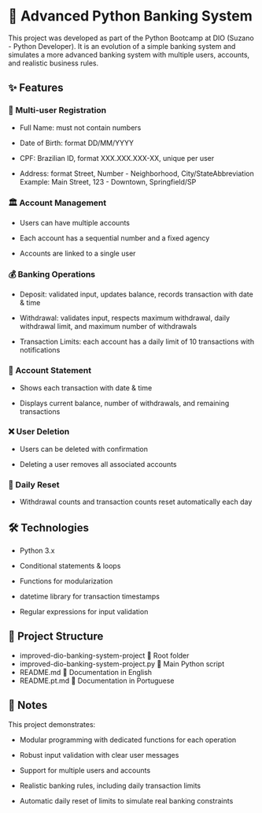 # 🏦 Advanced Python Banking System


This project was developed as part of the Python Bootcamp at DIO (Suzano - Python Developer). It is an evolution of a simple banking system and simulates a more advanced banking system with multiple users, accounts, and realistic business rules.

## ✨ Features
### 👥 Multi-user Registration

  - Full Name: must not contain numbers

  - Date of Birth: format DD/MM/YYYY

  - CPF: Brazilian ID, format XXX.XXX.XXX-XX, unique per user

  - Address: format Street, Number - Neighborhood, City/StateAbbreviation
Example: Main Street, 123 - Downtown, Springfield/SP

### 🏛️ Account Management

  - Users can have multiple accounts

  - Each account has a sequential number and a fixed agency

  - Accounts are linked to a single user

### 💰 Banking Operations

  - Deposit: validated input, updates balance, records transaction with date & time

  - Withdrawal: validates input, respects maximum withdrawal, daily withdrawal limit, and maximum number of withdrawals

  - Transaction Limits: each account has a daily limit of 10 transactions with notifications

### 📄 Account Statement

  - Shows each transaction with date & time

  - Displays current balance, number of withdrawals, and remaining transactions

### ❌ User Deletion

  - Users can be deleted with confirmation

  - Deleting a user removes all associated accounts

### 🔄 Daily Reset

  - Withdrawal counts and transaction counts reset automatically each day

## 🛠️ Technologies

  - Python 3.x

  - Conditional statements & loops

  - Functions for modularization

  - datetime library for transaction timestamps

  - Regular expressions for input validation

## 📂 Project Structure
  - improved-dio-banking-system-project 📁 Root folder
  - improved-dio-banking-system-project.py 📝 Main Python script
  - README.md 📄 Documentation in English
  - README.pt.md 📄 Documentation in Portuguese

## 📝 Notes

This project demonstrates:

  - Modular programming with dedicated functions for each operation

  - Robust input validation with clear user messages

  - Support for multiple users and accounts

  - Realistic banking rules, including daily transaction limits

  - Automatic daily reset of limits to simulate real banking constraints
